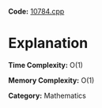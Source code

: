 **Code:** [10784.cpp](./10784.cpp)

# Explanation

**Time Complexity:** O(1)

**Memory Complexity:** O(1)

**Category:** Mathematics
